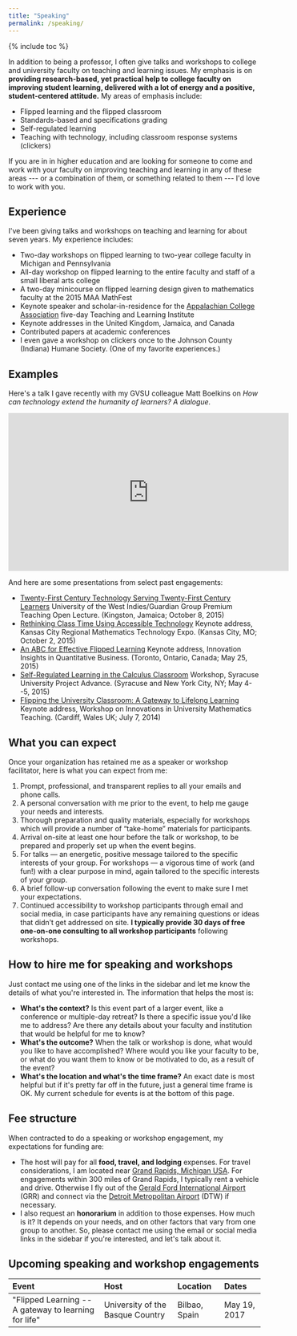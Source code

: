 ```yaml
---
title: "Speaking"
permalink: /speaking/
---
```

{% include toc %}

In addition to being a professor, I often give talks and workshops to college and university faculty on teaching and learning issues. My emphasis is on __providing research-based, yet practical help to college faculty on improving student learning, delivered with a lot of energy and a positive, student-centered attitude.__ My areas of emphasis include:

+ Flipped learning and the flipped classroom
+ Standards-based and specifications grading
+ Self-regulated learning
+ Teaching with technology, including classroom response systems (clickers)

If you are in in higher education and are looking for someone to come and work with your faculty on improving teaching and learning in any of these areas --- or a combination of them, or something related to them --- I'd love to work with you.

## Experience

I've been giving talks and workshops on teaching and learning for about seven years. My experience includes:

+ Two-day workshops on flipped learning to two-year college faculty in Michigan and Pennsylvania
+ All-day workshop on flipped learning to the entire faculty and staff of a small liberal arts college
+ A two-day minicourse on flipped learning design given to mathematics faculty at the 2015 MAA MathFest
+ Keynote speaker and scholar-in-residence for the [Appalachian College Association](http://www.acaweb.org/) five-day Teaching and Learning Institute
+ Keynote addresses in the United Kingdom, Jamaica, and Canada
+ Contributed papers at academic conferences
+ I even gave a workshop on clickers once to the Johnson County (Indiana) Humane Society. (One of my favorite experiences.)

## Examples

Here's a talk I gave recently with my GVSU colleague Matt Boelkins on _How can technology extend the humanity of learners? A dialogue._

<iframe width="560" height="315" src="https://www.youtube.com/embed/zUn8F6Y1K-s?start=998" frameborder="0" allowfullscreen></iframe>

And here are some presentations from select past engagements:

+ [Twenty-First Century Technology Serving Twenty-First Century Learners](http://rtalbert.org/uwi) University of the West Indies/Guardian Group Premium Teaching Open Lecture. (Kingston, Jamaica; October 8, 2015)
+ [Rethinking Class Time Using Accessible Technology](http://rtalbert.org/kcexpo) Keynote address, Kansas City Regional Mathematics Technology Expo. (Kansas City, MO; October 2, 2015)
+ [An ABC for Effective Flipped Learning](http://rtalbert.org/pearsontoronto) Keynote address, Innovation Insights in Quantitative Business. (Toronto, Ontario, Canada; May 25, 2015)
+ [Self-Regulated Learning in the Calculus Classroom](http://roberttalbert.github.io/advance) Workshop, Syracuse University Project Advance. (Syracuse and New York City, NY; May 4--5, 2015)
+ [Flipping the University Classroom: A Gateway to Lifelong Learning](http://roberttalbert.github.io/cardiffuniv) Keynote address, Workshop on Innovations in University Mathematics Teaching. (Cardiff, Wales UK; July 7, 2014)


## What you can expect

Once your organization has retained me as a speaker or workshop facilitator, here is what you can expect from me:

1. Prompt, professional, and transparent replies to all your emails and phone calls.
2. A personal conversation with me prior to the event, to help me gauge your needs and interests.
3. Thorough preparation and quality materials, especially for workshops which will provide a number of “take-home” materials for participants.
4. Arrival on-site at least one hour before the talk or workshop, to be prepared and properly set up when the event begins.
5. For talks — an energetic, positive message tailored to the specific interests of your group. For workshops — a vigorous time of work (and fun!) with a clear purpose in mind, again tailored to the specific interests of your group.
6. A brief follow-up conversation following the event to make sure I met your expectations.
7. Continued accessibility to workshop participants through email and social media, in case participants have any remaining questions or ideas that didn’t get addressed on site. __I typically provide 30 days of free one-on-one consulting to all workshop participants__ following workshops.


## How to hire me for speaking and workshops

Just contact me using one of the links in the sidebar and let me know the details of what you're interested in. The information that helps the most is:

+ __What's the context?__ Is this event part of a larger event, like a conference or multiple-day retreat? Is there a specific issue you'd like me to address? Are there any details about your faculty and institution that would be helpful for me to know?
+ __What's the outcome?__ When the talk or workshop is done, what would you like to have accomplished? Where would you like your faculty to be, or what do you want them to know or be motivated to do, as a result of the event?
+ __What's the location and what's the time frame?__ An exact date is most helpful but if it's pretty far off in the future, just a general time frame is OK. My current schedule for events is at the bottom of this page.

## Fee structure

When contracted to do a speaking or workshop engagement, my expectations for funding are:

+ The host will pay for all __food, travel, and lodging__ expenses. For travel considerations, I am located near [Grand Rapids, Michigan USA](https://www.google.com/maps?ll=42.96125,-85.655719&q=42.96125,-85.655719&hl=en&t=m&z=12). For engagements within 300 miles of Grand Rapids, I typically rent a vehicle and drive. Otherwise I fly out of the [Gerald Ford International Airport](http://www.grr.org/) (GRR) and connect via the [Detroit Metropolitan Airport](http://www.metroairport.com/) (DTW) if necessary.
+ I also request an __honorarium__ in addition to those expenses. How much is it? It depends on your needs, and on other factors that vary from one group to another. So, please contact me using the email or social media links in the sidebar if you're interested, and let's talk about it.

<!-- My base charge for any speaking or workshop engagements consists of:

+ __All food, travel, and lodging expenses are to be paid by the host.__ F
+ __If there are childcare expenses incurred, those are also to be paid by the host.__ (This is only for situations where I need to arrange childcare while gone, for example if the event falls during a school holiday.)
+ An __honorarium__; see below.

My base honorarium requests are as follows:

| Type of event | Fee |
|:--------------|:--- |
| 45-minute keynote-style address | US$750 |
| 3-hour workshop | US$1500 |
| "Value pack" 45-minute keynote bundled with 3-hour workshop | US$2000 |
| 6-hour workshop | US$2500 |
 -->

## Upcoming speaking and workshop engagements


| Event | Host | Location | Dates |
| :----------| :--- | :------- | :---- |
| "Flipped Learning -- A gateway to learning for life" | University of the Basque Country | Bilbao, Spain | May 19, 2017 | 
